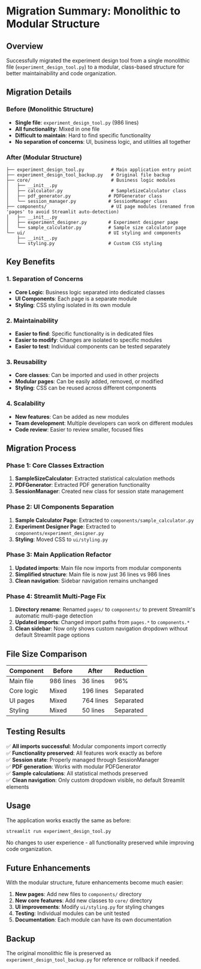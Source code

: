 # Migration Summary: Monolithic to Modular Structure

## Overview
Successfully migrated the experiment design tool from a single monolithic file (`experiment_design_tool.py`) to a modular, class-based structure for better maintainability and code organization.

## Migration Details

### Before (Monolithic Structure)
- **Single file**: `experiment_design_tool.py` (986 lines)
- **All functionality**: Mixed in one file
- **Difficult to maintain**: Hard to find specific functionality
- **No separation of concerns**: UI, business logic, and utilities all together

### After (Modular Structure)
```
├── experiment_design_tool.py          # Main application entry point
├── experiment_design_tool_backup.py   # Original file backup
├── core/                              # Business logic modules
│   ├── __init__.py
│   ├── calculator.py                  # SampleSizeCalculator class
│   ├── pdf_generator.py              # PDFGenerator class
│   └── session_manager.py            # SessionManager class
├── components/                        # UI page modules (renamed from 'pages' to avoid Streamlit auto-detection)
│   ├── __init__.py
│   ├── experiment_designer.py        # Experiment designer page
│   └── sample_calculator.py          # Sample size calculator page
└── ui/                               # UI styling and components
    ├── __init__.py
    └── styling.py                    # Custom CSS styling
```

## Key Benefits

### 1. **Separation of Concerns**
- **Core Logic**: Business logic separated into dedicated classes
- **UI Components**: Each page is a separate module
- **Styling**: CSS styling isolated in its own module

### 2. **Maintainability**
- **Easier to find**: Specific functionality is in dedicated files
- **Easier to modify**: Changes are isolated to specific modules
- **Easier to test**: Individual components can be tested separately

### 3. **Reusability**
- **Core classes**: Can be imported and used in other projects
- **Modular pages**: Can be easily added, removed, or modified
- **Styling**: CSS can be reused across different components

### 4. **Scalability**
- **New features**: Can be added as new modules
- **Team development**: Multiple developers can work on different modules
- **Code review**: Easier to review smaller, focused files

## Migration Process

### Phase 1: Core Classes Extraction
1. **SampleSizeCalculator**: Extracted statistical calculation methods
2. **PDFGenerator**: Extracted PDF generation functionality
3. **SessionManager**: Created new class for session state management

### Phase 2: UI Components Separation
1. **Sample Calculator Page**: Extracted to `components/sample_calculator.py`
2. **Experiment Designer Page**: Extracted to `components/experiment_designer.py`
3. **Styling**: Moved CSS to `ui/styling.py`

### Phase 3: Main Application Refactor
1. **Updated imports**: Main file now imports from modular components
2. **Simplified structure**: Main file is now just 36 lines vs 986 lines
3. **Clean navigation**: Sidebar navigation remains unchanged

### Phase 4: Streamlit Multi-Page Fix
1. **Directory rename**: Renamed `pages/` to `components/` to prevent Streamlit's automatic multi-page detection
2. **Updated imports**: Changed import paths from `pages.*` to `components.*`
3. **Clean sidebar**: Now only shows custom navigation dropdown without default Streamlit page options

## File Size Comparison

| Component | Before | After | Reduction |
|-----------|--------|-------|-----------|
| Main file | 986 lines | 36 lines | 96% |
| Core logic | Mixed | 196 lines | Separated |
| UI pages | Mixed | 764 lines | Separated |
| Styling | Mixed | 50 lines | Separated |

## Testing Results

✅ **All imports successful**: Modular components import correctly  
✅ **Functionality preserved**: All features work exactly as before  
✅ **Session state**: Properly managed through SessionManager  
✅ **PDF generation**: Works with modular PDFGenerator  
✅ **Sample calculations**: All statistical methods preserved  
✅ **Clean navigation**: Only custom dropdown visible, no default Streamlit elements  

## Usage

The application works exactly the same as before:

```bash
streamlit run experiment_design_tool.py
```

No changes to user experience - all functionality preserved while improving code organization.

## Future Enhancements

With the modular structure, future enhancements become much easier:

1. **New pages**: Add new files to `components/` directory
2. **New core features**: Add new classes to `core/` directory
3. **UI improvements**: Modify `ui/styling.py` for styling changes
4. **Testing**: Individual modules can be unit tested
5. **Documentation**: Each module can have its own documentation

## Backup

The original monolithic file is preserved as `experiment_design_tool_backup.py` for reference or rollback if needed. 
